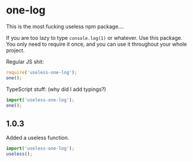 # one-log

This is the most fucking useless npm package....

If you are too lazy to type `console.log(1)` or whatever. Use this package.
You only need to require it once, and you can use it throughout your whole project.

Regular JS shit:
```js
require('useless-one-log');
one();
```

TypeScript stuff: (why did I add typings?)
```ts
import('useless-one-log');
one();
```

## 1.0.3
 Added a useless function.
 ```js
 import('useless-one-log');
 useless();
 ```